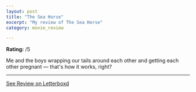 ```yaml
---
layout: post
title: "The Sea Horse"
excerpt: "My review of The Sea Horse"
category: movie_review

---
```


**Rating:** /5

Me and the boys wrapping our tails around each other and getting each other pregnant — that's how it works, right?

<hr>

[See Review on Letterboxd](https://boxd.it/4KGaBV)
